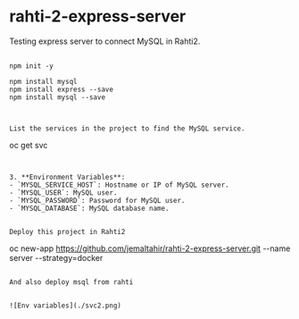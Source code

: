 # rahti-2-express-server
Testing express server to connect MySQL in Rahti2.

##
```
npm init -y

npm install mysql
npm install express --save
npm install mysql --save



List the services in the project to find the MySQL service.

```
oc get svc
```


3. **Environment Variables**:
- `MYSQL_SERVICE_HOST`: Hostname or IP of MySQL server.
- `MYSQL_USER`: MySQL user.
- `MYSQL_PASSWORD`: Password for MySQL user.
- `MYSQL_DATABASE`: MySQL database name.


Deploy this project in Rahti2

```
 oc new-app https://github.com/jemaltahir/rahti-2-express-server.git --name server --strategy=docker
```

And also deploy msql from rahti


![Env variables](./svc2.png)